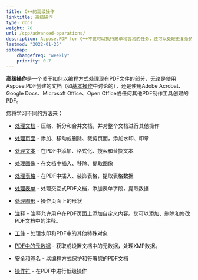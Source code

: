 ```yaml
---
title: C++的高级操作
linktitle: 高级操作
type: docs
weight: 70
url: /cpp/advanced-operations/
description: Aspose.PDF for C++不仅可以执行简单和容易的任务，还可以处理更复杂的功能。对于高级用户和开发人员，高级部分将为您详细介绍这些功能。
lastmod: "2022-01-25"
sitemap:
    changefreq: "weekly"
    priority: 0.7
---
```


**高级操作**是一个关于如何以编程方式处理现有PDF文件的部分，无论是使用Aspose.PDF创建的文档（如[基本操作](/pdf/cpp/basic-operations)中讨论的），还是使用Adobe Acrobat、Google Docs、Microsoft Office、Open Office或任何其他PDF制作工具创建的PDF。

您将学习不同的方法来：

- [处理文档](/pdf/cpp/working-with-documents/) - 压缩、拆分和合并文档，并对整个文档进行其他操作
- [处理页面](/pdf/cpp/working-with-pages/) - 添加、移动或删除、裁剪页面，添加水印、印章

- [处理文本](/pdf/cpp/working-with-text/) - 在PDF中添加、格式化、搜索和替换文本
- [处理图像](/pdf/cpp/working-with-images/) - 在文档中插入、移除、提取图像
- [处理表格](/pdf/cpp/working-with-tables/) - 在PDF中插入、装饰表格，提取表格数据
- [处理表单](/pdf/cpp/working-with-forms/) - 处理交互式PDF文档，添加表单字段，提取数据
- [处理图形](/pdf/cpp/graphs/) - 操作页面上的形状
- [注释](/pdf/cpp/annotations/) - 注释允许用户在PDF页面上添加自定义内容。您可以添加、删除和修改PDF文档中的注释。
- [工件](/pdf/cpp/artifacts/) - 处理水印和PDF中的其他特殊对象
- [PDF中的元数据](/pdf/cpp/pdf-file-metadata/) - 获取或设置文档中的元数据，处理XMP数据。
- [安全和签名](/pdf/cpp/securing-and-signing/) - 以编程方式保护和签署您的PDF文档
- [操作符](/pdf/cpp/operators/) - 在PDF中进行低级操作